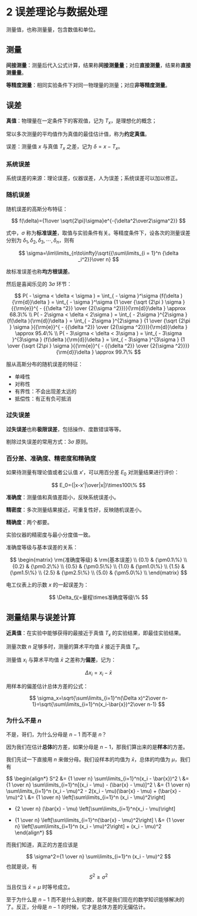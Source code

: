 # 2 误差理论与数据处理

测量值，也称测量量，包含数值和单位。

## 测量

**间接测量**：测量后代入公式计算，结果称**间接测量量**；对应**直接测量**，结果称**直接测量量**。

**等精度测量**：相同实验条件下对同一物理量的测量；对应**非等精度测量**。

## 误差

**真值**：物理量在一定条件下的客观值，记为 $T_x$，是理想化的概念；

常以多次测量的平均值作为真值的最佳估计值，称为**约定真值**。

误差：测量值 $x$ 与真值 $T_x$ 之差，记为 $\delta=x-T_x$。

### 系统误差

系统误差的来源：理论误差，仪器误差，人为误差；系统误差可以加以修正。

### 随机误差

随机误差的高斯分布特征：

$$
f(\delta)={1\over \sqrt{2\pi}\sigma}e^{-{\delta^2\over2\sigma^2}}
$$

式中，$\sigma$ 称为**标准误差**，取值与实验条件有关。等精度条件下，设各次的测量误差分别为 $\delta_1,\delta_2,\delta_3,\cdots,\delta_n$，则有

$$
\sigma=\lim\limits_{n\to\infty}\sqrt{{\sum\limits_{i = 1}^n {\delta _i^2}}\over n}
$$

故标准误差也称**均方根误差**。

然后是喜闻乐见的 $3\sigma$ 环节：

$$
P( - \sigma  < \delta  < \sigma ) = \int_{ - \sigma }^\sigma  {f(\delta ){\rm{d}}\delta }  = \int_{ - \sigma }^\sigma  {1 \over {\sqrt {2\pi } \sigma }{{\rm{e}}^{ - {{\delta ^2}} \over {2{\sigma ^2}}}}{\rm{d}}\delta }  \approx 68.3\%  \\ 
P( - 2\sigma  < \delta  < 2\sigma ) = \int_{ - 2\sigma }^{2\sigma } {f(\delta ){\rm{d}}\delta }  = \int_{ - 2\sigma }^{2\sigma } {1 \over {\sqrt {2\pi } \sigma }{{\rm{e}}^{ - {{\delta ^2}} \over {2{\sigma ^2}}}}{\rm{d}}\delta }  \approx 95.4\%  \\ 
P( - 3\sigma  < \delta  < 3\sigma ) = \int_{ - 3\sigma }^{3\sigma } {f(\delta ){\rm{d}}\delta }  = \int_{ - 3\sigma }^{3\sigma } {1 \over {\sqrt {2\pi } \sigma }{{\rm{e}}^{ - {{\delta ^2}} \over {2{\sigma ^2}}}}{\rm{d}}\delta }  \approx 99.7\% 
$$

服从高斯分布的随机误差的特征：

- 单峰性
- 对称性
- 有界性：不会出现差太远的
- 抵偿性：有正有负可抵消

### 过失误差

**过失误差**也称**极限误差**，包括操作、度数错误等等。

剔除过失误差的常用方式：$3\sigma$ 原则。

### 百分差、准确度、精密度和精确度

如果待测量有理论值或者公认值 $x'$，可以用百分差 $E_0$ 对测量结果进行评价：

$$
E_0={|x-x'|\over|x|}\times100\%
$$

**准确度**：测量值和真值差距小，反映系统误差小。

**精密度**：多次测量结果接近，可重复性好，反映随机误差小。

**精确度**：两个都要。

实验仪器的精密度与最小分度值一致。

准确度等级与基本误差的关系：

$$
\begin{matrix}
\rm{准确度等级} & \rm{基本误差} \\
	{0.1} & {\pm0.1\%} \\
	{0.2} & {\pm0.2\%} \\
	{0.5} & {\pm0.5\%} \\
	{1.0} & {\pm1.0\%} \\
	{1.5} & {\pm1.5\%} \\
	{2.5} & {\pm2.5\%} \\
	{5.0} & {\pm5.0\%} \\
\end{matrix}
$$

电工仪表上的示数 $x$ 的一起误差为：

$$
\Delta_仪=量程\times准确度等级\%
$$

## 测量结果与误差计算

**近真值**：在实验中能够获得的最接近于真值 $T_x$ 的实验结果，即最佳实验结果。

测量次数 $n$ 足够多时，测量的算术平均值 $\bar x$ 接近于真值 $T_x$。

测量值 $x_i$ 与算术平均值 $\bar{x}$ 之差称为**偏差**，记为：

$$
\Delta x_i=x_i-\bar{x}
$$

用样本的偏差估计总体方差的公式：

$$
\sigma_x=\sqrt{\sum\limits_{i=1}^n(\Delta x)^2\over n-1}=\sqrt{\sum\limits_{i=1}^n(x_i-\bar{x})^2\over n-1}
$$

### 为什么不是 $n$

不是，哥们，为什么分母是 $n-1$ 而不是 $n$？

因为我们在估计**总体**的方差，如果分母是 $n-1$，那我们算出来的是**样本**的方差。

我们先试一下直接用 $n$ 来做分母。我们设样本的均值为 $\bar{x}$，总体的均值为 $\mu$，我们有

$$
\begin{align*}
  S^2 &= {1 \over n} \sum\limits_{i=1}^n(x_i - \bar{x})^2 \\
  &= {1 \over n} \sum\limits_{i=1}^n[(x_i - \mu) - (\bar{x} - \mu)]^2 \\
  &= {1 \over n} \sum\limits_{i=1}^n (x_i - \mu)^2 - 2(x_i - \mu)(\bar{x} - \mu) + (\bar{x} - \mu)^2 \\
  &= {1 \over n} \left[\sum\limits_{i=1}^n (x_i - \mu)^2\right]
   - {2 \over n} (\bar{x} - \mu) \left[\sum\limits_{i=1}^n(x_i - \mu)\right]
   + {1 \over n} \left[\sum\limits_{i=1}^n(\bar{x} - \mu)^2\right] \\
  &= {1 \over n} \left[\sum\limits_{i=1}^n (x_i - \mu)^2\right] + (x_i - \mu)^2
\end{align*}
$$

而我们知道，真正的方差应该是

$$
\sigma^2={1 \over n} \sum\limits_{i=1}^n (x_i - \mu)^2
$$
也就是说，有
$$
S^2 \ge \sigma^2
$$
当且仅当 $\bar{x}=\mu$ 时等号成立。

至于为什么是 $n-1$ 而不是什么别的数，就不是我们现在的数学知识能够解决的了。反正，分母是 $n-1$ 的时候，它才是总体方差的无偏估计。

